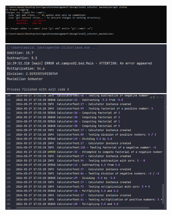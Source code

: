 ![EX5_1](resources/images/ex5_1.PNG)
![EX5_2](resources/images/ex5_2.PNG)
![EX5_3](resources/images/ex5_3.PNG)
